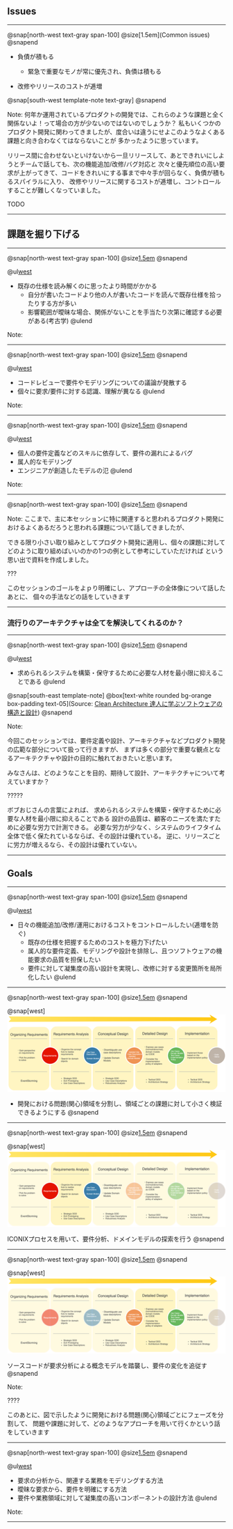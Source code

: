 ## Issues
---
@snap[north-west text-gray span-100]
@size[1.5em](Common issues)
@snapend

- 負債が積もる
    - 緊急で重要なモノが常に優先され、負債は積もる
    
- 改修やリリースのコストが逓増

@snap[south-west template-note text-gray]
@snapend

Note:
何年か運用されているプロダクトの開発では、これらのような課題と全く関係ないよ！って場合の方が少ないのではないのでしょうか？
私もいくつかのプロダクト開発に関わってきましたが、度合いは違うにせよこのようなよくある課題と向き合わなくてはならないことが
多かったように思っています。

リリース間に合わせないといけないから一旦リリースして、あとできれいにしようとチームで話しても、次の機能追加/改修/バグ対応と
次々と優先順位の高い要求が上がってきて、コードをきれいにする事まで中々手が回らなく、負債が積もるスパイラルに入り、
改修やリリースに関するコストが逓増し、コントロールすることが難しくなっていました。

TODO

---
## 課題を掘り下げる

---
@snap[north-west text-gray span-100]
@size[1.5em](既存仕様の把握)
@snapend

@ul[west]()
* 既存の仕様を読み解くのに思ったより時間がかかる
    * 自分が書いたコードより他の人が書いたコードを読んで既存仕様を拾ったりする方が多い
    * 影響範囲が曖昧な場合、関係がないことを手当たり次第に確認する必要がある(考古学)
@ulend

Note:

---
@snap[north-west text-gray span-100]
@size[1.5em](コードレビュー)
@snapend

@ul[west]()
* コードレビューで要件やモデリングについての議論が発散する
* 個々に要求/要件に対する認識、理解が異なる
@ulend

Note:

---
@snap[north-west text-gray span-100]
@size[1.5em](モデリング/設計)
@snapend

@ul[west]()
* 個人の要件定義などのスキルに依存して、要件の漏れによるバグ
* 属人的なモデリング
* エンジニアが創造したモデルの氾
@ulend

Note:

---
@snap[north-west text-gray span-100]
@size[1.5em](プロダクト開発を取り巻く課題)
@snapend

Note:
ここまで、主に本セッションに特に関連すると思われるプロダクト開発におけるよくあるだろうと思われる課題について話してきましたが、

できる限り小さい取り組みとしてプロダクト開発に適用し、個々の課題に対してどのように取り組めばいいのかの1つの例として参考にしていただければ
という思い出で資料を作成しました。

???

このセッションのゴールをよｐり明確にし、アプローチの全体像について話したあとに、
個々の手法などの話をしていきます

---

### 流行りのアーキテクチャは全てを解決してくれるのか？

---
@snap[north-west text-gray span-100]
@size[1.5em](設計・アーキテクチャの目的とは？)
@snapend

@ul[west]()
* 求められるシステムを構築・保守するために必要な人材を最小限に抑えることである
@ulend

@snap[south-east template-note]
@box[text-white rounded bg-orange box-padding text-05](Source: [Clean Architecture 達人に学ぶソフトウェアの構造と設計](https://www.kadokawa.co.jp/product/301806000678/))
@snapend

Note:

今回このセッションでは、要件定義や設計、アーキテクチャなどプロダクト開発の広範な部分について扱って行きますが、
まずは多くの部分で重要な観点となるアーキテクチャや設計の目的に触れておきたいと思います。

みなさんは、どのようなことを目的、期待して設計、アーキテクチャについて考えていますか？

?????

ボブおじさんの言葉によれば、
求められるシステムを構築・保守するために必要な人材を最小限に抑えることである
設計の品質は、顧客のニーズを満たすために必要な労力で計測できる。
必要な労力が少なく、システムのライフタイム全体で低く保たれているならば、その設計は優れている。
逆に、リリースごとに労力が増えるなら、その設計は優れていない。

---
## Goals

---
@snap[north-west text-gray span-100]
@size[1.5em](目指している状態/モチベーション)
@snapend

@ul[west](true)
* 日々の機能追加/改修/運用におけるコストをコントロールしたい(逓増を防ぐ)
    * 既存の仕様を把握するためのコストを極力下げたい
    * 属人的な要件定義、モデリングや設計を排除し、且つソフトウェアの機能要求の品質を担保したい
    * 要件に対して凝集度の高い設計を実現し、改修に対する変更箇所を局所化したい
@ulend

---
@snap[north-west text-gray span-100]
@size[1.5em](アプローチの全体像)
@snapend

@snap[west]
![development-flow](assets/img/development-flow.png)

* 開発における問題(関心)領域を分割し、領域ごとの課題に対して小さく検証できるようにする
@snapend

---
@snap[north-west text-gray span-100]
@size[1.5em](アプローチの全体像)
@snapend

@snap[west]
![development-flow](assets/img/development-flow-focus2.png)

ICONIXプロセスを用いて、要件分析、ドメインモデルの探索を行う
@snapend

---
@snap[north-west text-gray span-100]
@size[1.5em](アプローチの全体像)
@snapend

@snap[west]
![development-flow](assets/img/development-flow-focus4.png)

ソースコードが要求分析による概念モデルを踏襲し、要件の変化を追従す
@snapend

Note:

????

このあとに、図で示したように開発における問題(関心)領域ごとにフェーズを分割して、
問題や課題に対して、どのようなアプローチを用いて行くかという話をしていきます

---
@snap[north-west text-gray span-100]
@size[1.5em](このセッションから得られること)
@snapend

@ul[west](true)
* 要求の分析から、関連する業務をモデリングする方法
* 曖昧な要求から、要件を明確にする方法
* 要件や業務領域に対して凝集度の高いコンポーネントの設計方法
@ulend

Note:

---
